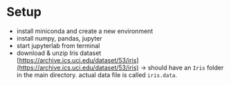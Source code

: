 # Setup
- install miniconda and create a new environment
- install numpy, pandas, jupyter
- start jupyterlab from terminal
- download & unzip Iris dataset [https://archive.ics.uci.edu/dataset/53/iris](https://archive.ics.uci.edu/dataset/53/iris) -> should have an `Iris` folder in the main directory. actual data file is called `iris.data`.
